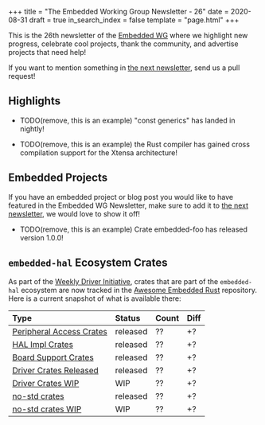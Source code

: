 +++
title = "The Embedded Working Group Newsletter - 26"
date = 2020-08-31
draft = true
in_search_index = false
template = "page.html"
+++

<!-- TODO before release set `draft` to `false` and `in_search_index` to `true` -->

This is the 26th newsletter of the [Embedded WG] where we highlight new progress, celebrate cool projects, thank the community, and advertise projects that need help!

[Embedded WG]: https://github.com/rust-embedded/wg

<!-- TODO uncomment -->

<!-- Discuss on [#rust-embedded:matrix.org], [users.rust-lang.org], [on twitter], or [on reddit]! -->

<!-- [#rust-embedded:matrix.org]: https://matrix.to/#/#rust-embedded:matrix.org -->
<!-- [users.rust-lang.org]: https://example.org/#TODO -->
<!-- [on twitter]: https://example.org/#TODO -->
<!-- [on reddit]: https://example.org/#TODO -->

<!-- more -->

If you want to mention something in [the next newsletter], send us a pull request!

<!-- TODO before release add the next template! -->

[the next newsletter]: https://github.com/rust-embedded/blog/edit/master/content/${TODO}.md

## Highlights

<!--
TODO Add news related to embedded Rust that are not about new crates releases here. Things that go here include:

    * Blog Posts
    * Proof of concepts
    * Product releases
    * Upstream changes/releases
-->

- TODO(remove, this is an example) "const generics" has landed in nightly!

- TODO(remove, this is an example) the Rust compiler has gained cross compilation support for the Xtensa architecture!

## Embedded Projects

<!--
TODO Add news about embedded projects here. Things that
go here include:

    * New crates
    * New releases of existing crates
    * Embedded Application releases
-->

If you have an embedded project or blog post you would like to have featured in the Embedded WG Newsletter, make sure to add it to [the next newsletter], we would love to show it off!

- TODO(remove, this is an example) Crate embedded-foo has released version 1.0.0!

<!-- LINK SECTION FOR HIGHLIGHTS AND EMBEDDED PROJECTS -->

<!--
TODO: Put all markdown links here for User names. Prefer
Github usernames, twitter handles, or blog URLs. If you
are submitting for yourself, please choose whatever link
you would like for yourself.
-->
[someusername]: https://github.com/...
[@sometwittername]: https://twitter.com/...

<!--
TODO: Put all links for content here.
-->
[embedded-foo 1.0.0 released]: https://example.com/blog/...

## `embedded-hal` Ecosystem Crates

As part of the [Weekly Driver Initiative], crates that are part of the `embedded-hal` ecosystem are now tracked in the [Awesome Embedded Rust] repository. Here is a current snapshot of what is available there:

<!-- TODO fill in the numbers before release -->

| Type                       | Status    | Count | Diff |
| :---                       | :-----    | :---- | :--- |
| [Peripheral Access Crates] | released  | ??    | +?   |
| [HAL Impl Crates]          | released  | ??    | +?   |
| [Board Support Crates]     | released  | ??    | +?   |
| [Driver Crates Released]   | released  | ??    | +?   |
| [Driver Crates WIP]        | WIP       | ??    | +?   |
| [no-std crates]            | released  | ??    | +?   |
| [no-std crates WIP]        | WIP       | ??    | +?   |

[Awesome Embedded Rust]: https://github.com/rust-embedded/awesome-embedded-rust
[Weekly Driver Initiative]: https://github.com/rust-embedded/wg/issues/39
[Peripheral Access Crates]: https://github.com/rust-embedded/awesome-embedded-rust#peripheral-access-crates
[HAL Impl Crates]: https://github.com/rust-embedded/awesome-embedded-rust#hal-implementation-crates
[Board Support Crates]: https://github.com/rust-embedded/awesome-embedded-rust#board-support-crates
[Driver Crates Released]: https://github.com/rust-embedded/awesome-embedded-rust#driver-crates
[Driver Crates WIP]: https://github.com/rust-embedded/awesome-embedded-rust#wip
[no-std crates]: https://github.com/rust-embedded/awesome-embedded-rust#no-std-crates
[no-std crates WIP]: https://github.com/rust-embedded/awesome-embedded-rust#wip-1
